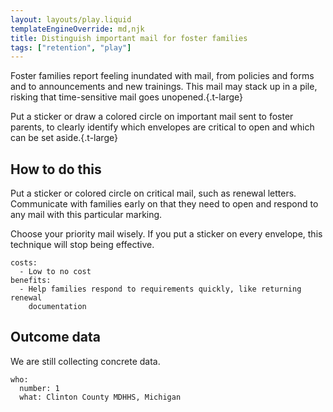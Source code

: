 ```yaml
---
layout: layouts/play.liquid
templateEngineOverride: md,njk
title: Distinguish important mail for foster families
tags: ["retention", "play"]
---
```


Foster families report feeling inundated with mail, from policies and forms and to announcements and new trainings. This mail may stack up in a pile, risking that time-sensitive mail goes unopened.{.t-large}

Put a sticker or draw a colored circle on important mail sent to foster parents, to clearly identify which envelopes are critical to open and which can be set aside.{.t-large}

## How to do this

Put a sticker or colored circle on critical mail, such as renewal letters. Communicate with families early on that they need to open and respond to any mail with this particular marking.

Choose your priority mail wisely. If you put a sticker on every envelope, this technique will stop being effective.

    costs:
      - Low to no cost
    benefits:
      - Help families respond to requirements quickly, like returning renewal
        documentation

## Outcome data

We are still collecting concrete data.

    who:
      number: 1
      what: Clinton County MDHHS, Michigan
 